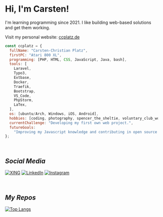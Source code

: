 # Hi, I'm Carsten!

I'm learning programming since 2021. I like building web-based solutions and get them working.

Visit my personal website: [ccplatz.de](https://ccplatz.de)

```javascript
const ccplatz = {
  fullName: "Carsten-Christian Platz",
  firstPC: "Atari 800 XL",
  programming: [PHP, HTML, CSS, JavaScript, Java, bash],
  tools: [
    Laravel,
    Typo3,
    Extbase,
    Docker,
    Traefik,
    Bootstrap,
    VS_Code,
    PhpStorm,
    LaTex,
  ],
  os: [ubuntu/Arch, Windows, iOS, Android],
  hobbies: [coding, photography, spencer_the_sheltie, voluntary_club_work],
  currentChallenge: "Developing my first own web project.",
  futureGoals:
    "Improving my Javascript knowledge and contributing in open source projects",
};
```

<br>

## _Social Media_

[![XING](https://img.shields.io/badge/xing-%23006567.svg?style=for-the-badge&logo=xing&logoColor=white)](https://www.xing.com/profile/CarstenChristian_Platz/cv)
[![LinkedIn](https://img.shields.io/badge/linkedin-%230077B5.svg?style=for-the-badge&logo=linkedin&logoColor=white)](https://www.linkedin.com/in/carsten-christian-platz-7707aa279/)
[![Instagram](https://img.shields.io/badge/Instagram-%23E4405F.svg?style=for-the-badge&logo=Instagram&logoColor=white)](https://www.instagram.com/ccplatz/)

<br>

## _My Repos_

[![Top Langs](https://github-readme-stats.vercel.app/api/top-langs/?username=ccplatz&theme=dark&hide_border=false&no-bg=true&no-frame=true&langs_count=10)](https://github.com/anuraghazra/github-readme-stats)
